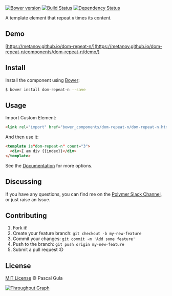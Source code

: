 [![Bower version](https://badge.fury.io/bo/dom-repeat-n.svg)](https://badge.fury.io/bo/iron-swipeable-pages)
[![Build Status](https://travis-ci.org/MeTaNoV/dom-repeat-n.svg?branch=master)](https://travis-ci.org/MeTaNoV/iron-swipeable-pages)
[![Dependency Status](https://gemnasium.com/MeTaNoV/dom-repeat-n.svg)](https://gemnasium.com/MeTaNoV/iron-swipeable-pages)

A template element that repeat `n` times its content.

## Demo

[https://metanov.github.io/dom-repeat-n/](https://metanov.github.io/dom-repeat-n/components/dom-repeat-n/demo/)

## Install

Install the component using [Bower](http://bower.io/):

```sh
$ bower install dom-repeat-n --save
```

## Usage

Import Custom Element:

```html
<link rel="import" href="bower_components/dom-repeat-n/dom-repeat-n.html">
```

And then use it:

```html
<template is"dom-repeat-n" count="3">
  <div>I am div {{index}}</div>
</template>
```

See the [Documentation](https://metanov.github.io/dom-repeat-n/) for more options.

## Discussing

If you have any questions, you can find me on the [Polymer Slack Channel](https://polymer.slack.com/), or just raise an Issue.

## Contributing

1. Fork it!
2. Create your feature branch: `git checkout -b my-new-feature`
3. Commit your changes: `git commit -m 'Add some feature'`
4. Push to the branch: `git push origin my-new-feature`
5. Submit a pull request :D

## License

[MIT License](http://opensource.org/licenses/MIT) © Pascal Gula

[![Throughput Graph](https://graphs.waffle.io/MeTaNoV/dom-repeat-n/throughput.svg)](https://waffle.io/MeTaNoV/dom-repeat-n/metrics)

